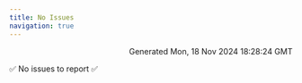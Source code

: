 ```yaml
---
title: No Issues
navigation: true
---
```


<p style="text-align:right;color:#cccs">
Generated Mon, 18 Nov 2024 18:28:24 GMT
</p>
<p>✅ No issues to report ✅</p>



